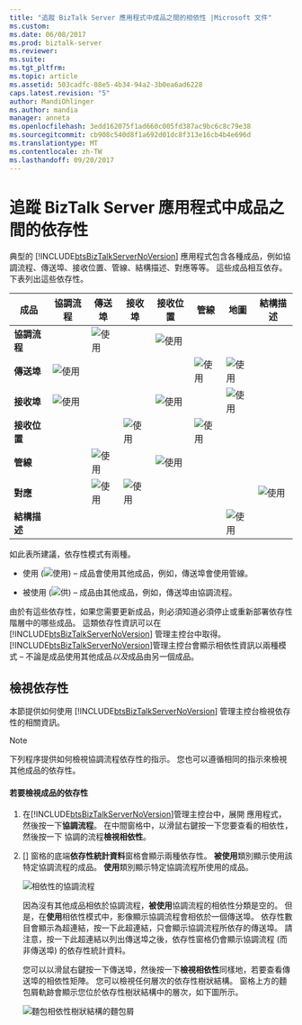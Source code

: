 ```yaml
---
title: "追蹤 BizTalk Server 應用程式中成品之間的相依性 |Microsoft 文件"
ms.custom: 
ms.date: 06/08/2017
ms.prod: biztalk-server
ms.reviewer: 
ms.suite: 
ms.tgt_pltfrm: 
ms.topic: article
ms.assetid: 503cadfc-08e5-4b34-94a2-3b0ea6ad6228
caps.latest.revision: "5"
author: MandiOhlinger
ms.author: mandia
manager: anneta
ms.openlocfilehash: 3edd162075f1ad660c005fd387ac9bc6c8c79e38
ms.sourcegitcommit: cb908c540d8f1a692d01dc8f313e16cb4b4e696d
ms.translationtype: MT
ms.contentlocale: zh-TW
ms.lasthandoff: 09/20/2017
---
```

# <a name="tracking-dependencies-between-artifacts-in-a-biztalk-server-application"></a>追蹤 BizTalk Server 應用程式中成品之間的依存性
典型的 [!INCLUDE[btsBizTalkServerNoVersion](../includes/btsbiztalkservernoversion-md.md)] 應用程式包含各種成品，例如協調流程、傳送埠、接收位置、管線、結構描述、對應等等。 這些成品相互依存。 下表列出這些依存性。  
  
|成品|協調流程|傳送埠|接收埠|接收位置|管線|地圖|結構描述|  
|---------------|-------------------|---------------|------------------|----------------------|--------------|----------|-------------|  
|**協調流程**||![使用](../core/media/dependency-using-icon.png "Dependency_Using_Icon")||![使用](../core/media/dependency-using-icon.png "Dependency_Using_Icon")||||  
|**傳送埠**|![使用](../core/media/dependency-usedby-icon.png "Dependency_UsedBy_Icon")||||![使用](../core/media/dependency-using-icon.png "Dependency_Using_Icon")|![使用](../core/media/dependency-using-icon.png "Dependency_Using_Icon")||  
|**接收埠**|![使用](../core/media/dependency-usedby-icon.png "Dependency_UsedBy_Icon")|||![使用](../core/media/dependency-using-icon.png "Dependency_Using_Icon")||![使用](../core/media/dependency-using-icon.png "Dependency_Using_Icon")||  
|**接收位置**|||![使用](../core/media/dependency-usedby-icon.png "Dependency_UsedBy_Icon")||![使用](../core/media/dependency-using-icon.png "Dependency_Using_Icon")|||  
|**管線**||![使用](../core/media/dependency-usedby-icon.png "Dependency_UsedBy_Icon")||![使用](../core/media/dependency-usedby-icon.png "Dependency_UsedBy_Icon")||||  
|**對應**||![使用](../core/media/dependency-usedby-icon.png "Dependency_UsedBy_Icon")|![使用](../core/media/dependency-usedby-icon.png "Dependency_UsedBy_Icon")||||![使用](../core/media/dependency-using-icon.png "Dependency_Using_Icon")|  
|**結構描述**||||||![使用](../core/media/dependency-usedby-icon.png "Dependency_UsedBy_Icon")||  
  
 如此表所建議，依存性模式有兩種。  
  
-   使用 (![使用](../core/media/dependency-using-icon.png "Dependency_Using_Icon")) – 成品會使用其他成品，例如，傳送埠會使用管線。  
  
-   被使用 (![供](../core/media/dependency-usedby-icon.png "Dependency_UsedBy_Icon")) – 成品由其他成品，例如，傳送埠由協調流程。  
  
 由於有這些依存性，如果您需要更新成品，則必須知道必須停止或重新部署依存性階層中的哪些成品。 這類依存性資訊可以在 [!INCLUDE[btsBizTalkServerNoVersion](../includes/btsbiztalkservernoversion-md.md)] 管理主控台中取得。 [!INCLUDE[btsBizTalkServerNoVersion](../includes/btsbiztalkservernoversion-md.md)]管理主控台會顯示相依性資訊以兩種模式 – 不論是成品使用其他成品*以及*成品由另一個成品。  
  
## <a name="viewing-dependencies"></a>檢視依存性  
 本節提供如何使用 [!INCLUDE[btsBizTalkServerNoVersion](../includes/btsbiztalkservernoversion-md.md)] 管理主控台檢視依存性的相關資訊。  
  
> [!NOTE]
>  下列程序提供如何檢視協調流程依存性的指示。 您也可以遵循相同的指示來檢視其他成品的依存性。  
  
#### <a name="to-view-dependencies-for-an-artifact"></a>若要檢視成品的依存性  
  
1.  在[!INCLUDE[btsBizTalkServerNoVersion](../includes/btsbiztalkservernoversion-md.md)]管理主控台中，展開 應用程式，然後按一下**協調流程**。 在中間窗格中，以滑鼠右鍵按一下您要查看的相依性，然後按一下 協調的流程**檢視相依性**。  
  
2.  [] 窗格的底端**依存性統計資料**窗格會顯示兩種依存性。 **被使用**類別顯示使用該特定協調流程的成品。 **使用**類別顯示特定協調流程所使用的成品。  
  
     ![相依性的協調流程](../core/media/dependency-orchestration.jpg "Dependency_Orchestration")  
  
     因為沒有其他成品相依於協調流程，**被使用**協調流程的相依性分類是空的。 但是，在**使用**相依性模式中，影像顯示協調流程會相依於一個傳送埠。 依存性數目會顯示為超連結，按一下此超連結，只會顯示協調流程所依存的傳送埠。 請注意，按一下此超連結以列出傳送埠之後，依存性窗格仍會顯示協調流程 (而非傳送埠) 的依存性統計資料。  
  
     您可以以滑鼠右鍵按一下傳送埠，然後按一下**檢視相依性**同樣地，若要查看傳送埠的相依性矩陣。 您可以檢視任何層次的依存性樹狀結構。 窗格上方的麵包屑軌跡會顯示您位於依存性樹狀結構中的層次，如下圖所示。  
  
     ![麵包相依性樹狀結構的麵包屑](../core/media/dependency-breadcrumbs.jpg "Dependency_BreadCrumbs")